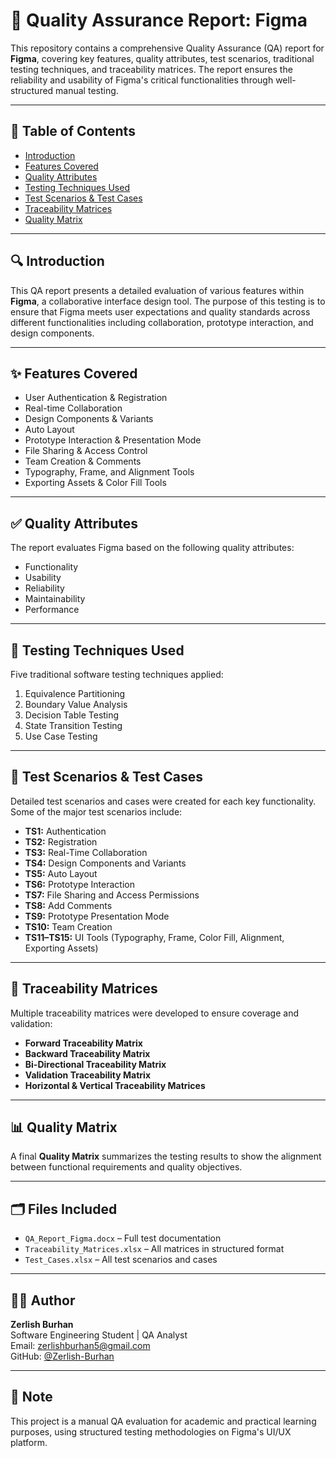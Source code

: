 # 🧪 Quality Assurance Report: Figma

This repository contains a comprehensive Quality Assurance (QA) report for **Figma**, covering key features, quality attributes, test scenarios, traditional testing techniques, and traceability matrices. The report ensures the reliability and usability of Figma's critical functionalities through well-structured manual testing.

---

## 📄 Table of Contents

- [Introduction](#introduction)
- [Features Covered](#features-covered)
- [Quality Attributes](#quality-attributes)
- [Testing Techniques Used](#testing-techniques-used)
- [Test Scenarios & Test Cases](#test-scenarios--test-cases)
- [Traceability Matrices](#traceability-matrices)
- [Quality Matrix](#quality-matrix)

---

## 🔍 Introduction

This QA report presents a detailed evaluation of various features within **Figma**, a collaborative interface design tool. The purpose of this testing is to ensure that Figma meets user expectations and quality standards across different functionalities including collaboration, prototype interaction, and design components.

---

## ✨ Features Covered

- User Authentication & Registration  
- Real-time Collaboration  
- Design Components & Variants  
- Auto Layout  
- Prototype Interaction & Presentation Mode  
- File Sharing & Access Control  
- Team Creation & Comments  
- Typography, Frame, and Alignment Tools  
- Exporting Assets & Color Fill Tools  

---

## ✅ Quality Attributes

The report evaluates Figma based on the following quality attributes:

- Functionality  
- Usability  
- Reliability  
- Maintainability  
- Performance  

---

## 🧪 Testing Techniques Used

Five traditional software testing techniques applied:

1. Equivalence Partitioning  
2. Boundary Value Analysis  
3. Decision Table Testing  
4. State Transition Testing  
5. Use Case Testing  

---

## 🧾 Test Scenarios & Test Cases

Detailed test scenarios and cases were created for each key functionality. Some of the major test scenarios include:

- **TS1:** Authentication  
- **TS2:** Registration  
- **TS3:** Real-Time Collaboration  
- **TS4:** Design Components and Variants  
- **TS5:** Auto Layout  
- **TS6:** Prototype Interaction  
- **TS7:** File Sharing and Access Permissions  
- **TS8:** Add Comments  
- **TS9:** Prototype Presentation Mode  
- **TS10:** Team Creation  
- **TS11–TS15:** UI Tools (Typography, Frame, Color Fill, Alignment, Exporting Assets)  

---

## 🔗 Traceability Matrices

Multiple traceability matrices were developed to ensure coverage and validation:

- **Forward Traceability Matrix**  
- **Backward Traceability Matrix**  
- **Bi-Directional Traceability Matrix**  
- **Validation Traceability Matrix**  
- **Horizontal & Vertical Traceability Matrices**

---

## 📊 Quality Matrix

A final **Quality Matrix** summarizes the testing results to show the alignment between functional requirements and quality objectives.

---

## 🗂 Files Included

- `QA_Report_Figma.docx` – Full test documentation  
- `Traceability_Matrices.xlsx` – All matrices in structured format  
- `Test_Cases.xlsx` – All test scenarios and cases  

---

## 👩‍💻 Author

**Zerlish Burhan**  
Software Engineering Student | QA Analyst  
Email: zerlishburhan5@gmail.com  
GitHub: [@Zerlish-Burhan](https://github.com/Zerlish-Burhan)

---

## 📌 Note

This project is a manual QA evaluation for academic and practical learning purposes, using structured testing methodologies on Figma's UI/UX platform.

